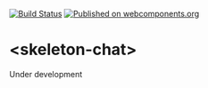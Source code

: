 [![Build Status](https://travis-ci.org/FabricElements/skeleton-chat.svg?branch=master)](https://travis-ci.org/FabricElements/skeleton-chat)
[![Published on webcomponents.org](https://img.shields.io/badge/webcomponents.org-published-blue.svg)](https://www.webcomponents.org/element/FabricElements/skeleton-chat)

# \<skeleton-chat\>
Under development
